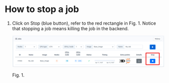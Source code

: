 # How to stop a job

1.  Click on Stop (blue button), refer to the red rectangle in Fig. 1. Notice that stopping a job means killing the job in the backend.

    <img src="images/job-stop-1.png" alt="job-stop-1.png" width="850"> 

    Fig. 1.
